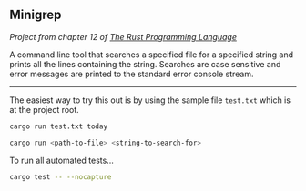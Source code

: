 ## Minigrep


_Project from chapter 12 of [The Rust Programming Language](https://doc.rust-lang.org/book/ch12-00-an-io-project.html)_ 

A command line tool that searches a specified file for a specified string and prints all the lines containing the string. Searches are case sensitive and error messages are printed to the standard error console stream.

---
The easiest way to try this out is by using the sample file `test.txt` which is at the project root.

```sh
cargo run test.txt today
``` 

```sh
cargo run <path-to-file> <string-to-search-for>
```
 
To run all automated tests...

```sh
cargo test -- --nocapture
``` 
